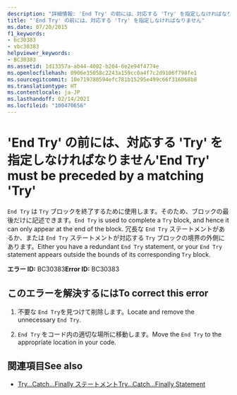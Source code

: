 ```yaml
---
description: "詳細情報: 'End Try' の前には、対応する 'Try' を指定しなければなりません"
title: "'End Try' の前には、対応する 'Try' を指定しなければなりません"
ms.date: 07/20/2015
f1_keywords:
- bc30383
- vbc30383
helpviewer_keywords:
- BC30383
ms.assetid: 1d13357a-ab44-4082-b204-6e2e94f4774e
ms.openlocfilehash: 0906e35058c2243a159cc0a4f7c2d9106f798fe1
ms.sourcegitcommit: 10e719780594efc781b15295e499c66f316068b8
ms.translationtype: HT
ms.contentlocale: ja-JP
ms.lasthandoff: 02/14/2021
ms.locfileid: "100470656"
---
```

# <a name="end-try-must-be-preceded-by-a-matching-try"></a><span data-ttu-id="75f95-103">'End Try' の前には、対応する 'Try' を指定しなければなりません</span><span class="sxs-lookup"><span data-stu-id="75f95-103">'End Try' must be preceded by a matching 'Try'</span></span>

<span data-ttu-id="75f95-104">`End Try` は `Try` ブロックを終了するために使用します。そのため、ブロックの最後だけに記述できます。</span><span class="sxs-lookup"><span data-stu-id="75f95-104">`End Try` is used to complete a `Try` block, and hence it can only appear at the end of the block.</span></span> <span data-ttu-id="75f95-105">冗長な `End Try` ステートメントがあるか、または `End Try` ステートメントが対応する `Try` ブロックの境界の外側にあります。</span><span class="sxs-lookup"><span data-stu-id="75f95-105">Either you have a redundant `End Try` statement, or your `End Try` statement appears outside the bounds of its corresponding `Try` block.</span></span>  
  
 <span data-ttu-id="75f95-106">**エラー ID:** BC30383</span><span class="sxs-lookup"><span data-stu-id="75f95-106">**Error ID:** BC30383</span></span>  
  
## <a name="to-correct-this-error"></a><span data-ttu-id="75f95-107">このエラーを解決するには</span><span class="sxs-lookup"><span data-stu-id="75f95-107">To correct this error</span></span>  
  
1. <span data-ttu-id="75f95-108">不要な `End Try`を見つけて削除します。</span><span class="sxs-lookup"><span data-stu-id="75f95-108">Locate and remove the unnecessary `End Try`.</span></span>  
  
2. <span data-ttu-id="75f95-109">`End Try` をコード内の適切な場所に移動します。</span><span class="sxs-lookup"><span data-stu-id="75f95-109">Move the `End Try` to the appropriate location in your code.</span></span>  
  
## <a name="see-also"></a><span data-ttu-id="75f95-110">関連項目</span><span class="sxs-lookup"><span data-stu-id="75f95-110">See also</span></span>

- [<span data-ttu-id="75f95-111">Try...Catch...Finally ステートメント</span><span class="sxs-lookup"><span data-stu-id="75f95-111">Try...Catch...Finally Statement</span></span>](../language-reference/statements/try-catch-finally-statement.md)
